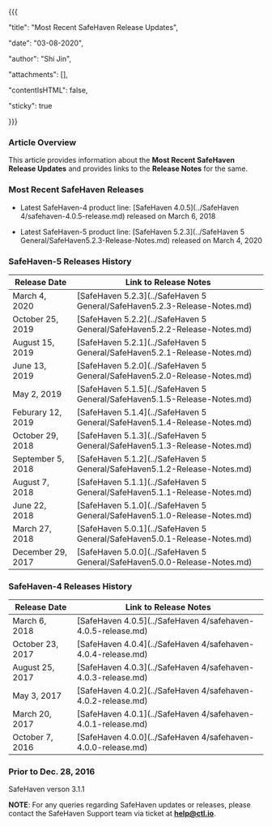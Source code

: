 {{{

  "title": "Most Recent SafeHaven Release Updates",

  "date": "03-08-2020",

  "author": "Shi Jin",

  "attachments": [],

  "contentIsHTML": false,

  "sticky": true

}}}

### Article Overview

This article provides information about the **Most Recent SafeHaven Release Updates** and provides links to the **Release Notes** for the same.

### Most Recent SafeHaven Releases

* Latest SafeHaven-4 product line:  [SafeHaven 4.0.5](../SafeHaven 4/safehaven-4.0.5-release.md) released on March 6, 2018

* Latest SafeHaven-5 product line: [SafeHaven 5.2.3](../SafeHaven 5 General/SafeHaven5.2.3-Release-Notes.md) released on March 4, 2020



### SafeHaven-5 Releases History

|Release Date|Link to Release Notes|
|---|---|
|March 4, 2020|[SafeHaven 5.2.3](../SafeHaven 5 General/SafeHaven5.2.3-Release-Notes.md)|
|October 25, 2019|[SafeHaven 5.2.2](../SafeHaven 5 General/SafeHaven5.2.2-Release-Notes.md)|
|August 15, 2019|[SafeHaven 5.2.1](../SafeHaven 5 General/SafeHaven5.2.1-Release-Notes.md)|
|June 13, 2019|[SafeHaven 5.2.0](../SafeHaven 5 General/SafeHaven5.2.0-Release-Notes.md)|
|May 2, 2019|[SafeHaven 5.1.5](../SafeHaven 5 General/SafeHaven5.1.5-Release-Notes.md)|
|Feburary 12, 2019|[SafeHaven 5.1.4](../SafeHaven 5 General/SafeHaven5.1.4-Release-Notes.md)|
|October 29, 2018|[SafeHaven 5.1.3](../SafeHaven 5 General/SafeHaven5.1.3-Release-Notes.md)|
|September 5, 2018|[SafeHaven 5.1.2](../SafeHaven 5 General/SafeHaven5.1.2-Release-Notes.md)|
|August 7, 2018|[SafeHaven 5.1.1](../SafeHaven 5 General/SafeHaven5.1.1-Release-Notes.md)|
|June 22, 2018|[SafeHaven 5.1.0](../SafeHaven 5 General/SafeHaven5.1.0-Release-Notes.md)|
|March 27, 2018|[SafeHaven 5.0.1](../SafeHaven 5 General/SafeHaven5.0.1-Release-Notes.md)|
|December 29, 2017| [SafeHaven 5.0.0](../SafeHaven 5 General/SafeHaven5.0.0-Release-Notes.md)|

### SafeHaven-4 Releases History

|Release Date|Link to Release Notes|
|---|---|
|March 6, 2018| [SafeHaven 4.0.5](../SafeHaven 4/safehaven-4.0.5-release.md)|
|October 23, 2017| [SafeHaven 4.0.4](../SafeHaven 4/safehaven-4.0.4-release.md)|
|August 25, 2017|[SafeHaven 4.0.3](../SafeHaven 4/safehaven-4.0.3-release.md)|
|May 3, 2017 |[SafeHaven 4.0.2](../SafeHaven 4/safehaven-4.0.2-release.md)|
|March 20, 2017 |[SafeHaven 4.0.1](../SafeHaven 4/safehaven-4.0.1-release.md)|
|October 7, 2016|[SafeHaven 4.0.0](../SafeHaven 4/safehaven-4.0.0-release.md)|

### Prior to Dec. 28, 2016

SafeHaven verson 3.1.1

**NOTE**: For any queries regarding SafeHaven updates or releases, please contact the SafeHaven Support team  via ticket at **help@ctl.io**.
